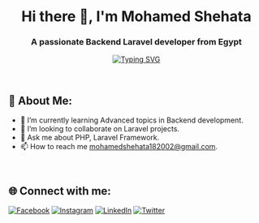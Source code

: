 <h1 align="center">Hi there 👋, I'm Mohamed Shehata</h1>
<h3 align="center">A passionate Backend Laravel developer from Egypt</h3>


<p align="center">
    <a href="https://git.io/typing-svg"><img src="https://readme-typing-svg.demolab.com?font=Source+Code+Pro&size=22&pause=1000&color=18A8F7&center=true&vCenter=true&width=435&lines=Backend Laravel developer+%F0%9F%93%B1" alt="Typing SVG" /></a>
</p>

<br>

## 💫 About Me:
- 🌱 I’m currently learning Advanced topics in Backend development.
- 👯 I’m looking to collaborate on Laravel projects.
- 💬 Ask me about PHP, Laravel Framework.
- 📫 How to reach me mohamedshehata182002@gmail.com.

<br>

## 🌐 Connect with me:
[![Facebook](https://img.shields.io/badge/Facebook-%231877F2.svg?logo=Facebook&logoColor=white)](https://www.facebook.com/shehata188)
[![Instagram](https://img.shields.io/badge/Instagram-%23E4405F.svg?logo=Instagram&logoColor=white)](https://instagram.com/mohamed_shehata188)
[![LinkedIn](https://img.shields.io/badge/LinkedIn-%230077B5.svg?logo=linkedin&logoColor=white)](https://www.linkedin.com/in/mohamedshehata18/)
[![Twitter](https://img.shields.io/badge/Twitter-%231DA1F2.svg?logo=Twitter&logoColor=white)](https://x.com/shehata_18)



